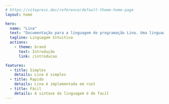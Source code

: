 ```yaml
---
# https://vitepress.dev/reference/default-theme-home-page
layout: home

hero:
  name: "Lina"
  text: "Documentação para a linguagem de programação Lina. Uma linguagem voltada para o aprendizado, feito em português."
  tagline: Linguagem Intuitiva
  actions:
    - theme: brand
      text: Introdução
      link: /introducao

features:
  - title: Simples
    details: Lina é simples
  - title: Rapido
    details: Lina é implementada em rust
  - title: Fácil
    details: A sintaxe da linguagem é de facil
---
```

